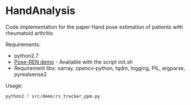 # HandAnalysis
Code implementation for the paper Hand pose estimation of patients with rheumatoid arthritis

Requirements:
* python2.7
* [Pose-REN demo](https://github.com/xinghaochen/Pose-REN) - Available with the script init.sh
* Requirement libs: xarray, opencv-python, tqdm, logging, PIL, argparse, pyrealsense2

Usage:
```python
python2.7 src/demo/rs_tracker_ppm.py 
```
